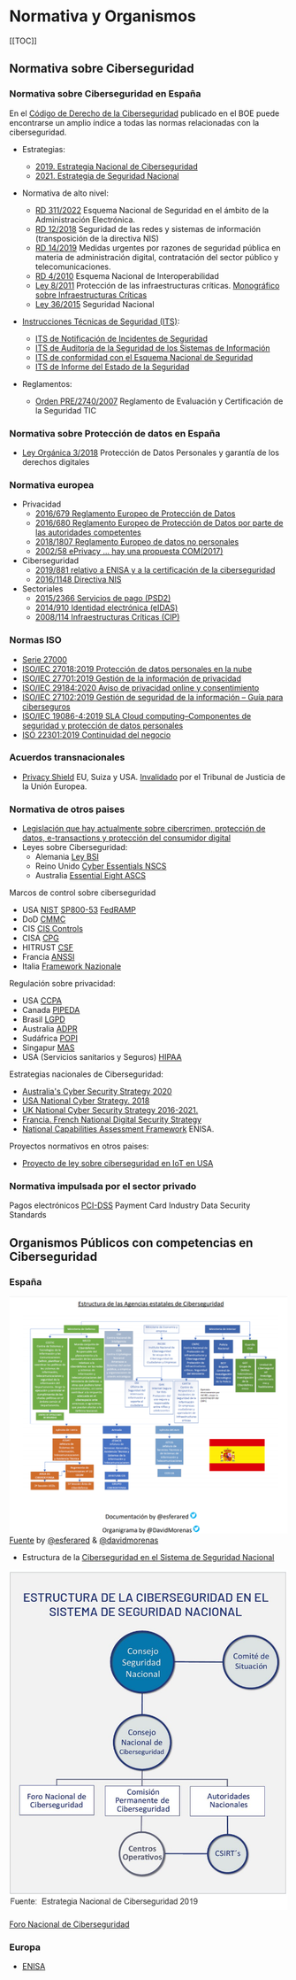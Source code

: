 # Normativa y Organismos

[[TOC]]

<!-- https://www.akamai.com/es/es/about/compliance/ -->

## Normativa sobre Ciberseguridad
### Normativa sobre Ciberseguridad en España
En el [Código de Derecho de la Ciberseguridad](https://www.boe.es/biblioteca_juridica/codigos/codigo.php?id=173&modo=1&nota=0&tab=2) publicado en el BOE puede encontrarse un amplio índice a todas las normas relacionadas con la ciberseguridad.

- Estrategias:
    - [2019. Estrategia Nacional de Ciberseguridad](https://www.dsn.gob.es/documento/estrategia-nacional-ciberseguridad-2019)
    - [2021. Estrategia de Seguridad Nacional](https://www.boe.es/buscar/act.php?id=BOE-A-2021-21884)

- Normativa de alto nivel:
    - [RD 311/2022](https://www.boe.es/diario_boe/txt.php?id=BOE-A-2022-7191) Esquema Nacional de Seguridad en el ámbito de la Administración Electrónica.
    - [RD 12/2018](https://www.boe.es/diario_boe/txt.php?id=BOE-A-2018-12257) Seguridad de las redes y sistemas de información (transposición de la directiva NIS)
    - [RD 14/2019](https://www.boe.es/buscar/act.php?id=BOE-A-2019-15790) Medidas urgentes por razones de seguridad pública en materia de administración digital, contratación del sector público y telecomunicaciones.
    - [RD 4/2010](https://www.boe.es/buscar/act.php?id=BOE-A-2010-1331) Esquema Nacional de Interoperabilidad
    - [Ley 8/2011](https://www.ccn-cert.cni.es/publico/InfraestructurasCriticaspublico/Ley82011-de28deabril-PIC.pdf) Protección
de las infraestructuras críticas. [Monográfico sobre Infraestructuras Críticas]()
    - [Ley 36/2015](https://www.boe.es/buscar/act.php?id=BOE-A-2015-10389) Seguridad Nacional

- [Instrucciones Técnicas de Seguridad (ITS)](https://administracionelectronica.gob.es/pae_Home/pae_Estrategias/pae_Seguridad_Inicio/Instrucciones-Tecnicas.html):
    - [ITS de Notificación de Incidentes de Seguridad](http://www.boe.es/diario_boe/txt.php?id=BOE-A-2018-5370)
    - [ITS de Auditoría de la Seguridad de los Sistemas de Información](https://www.boe.es/diario_boe/txt.php?id=BOE-A-2018-4573)
    - [ITS de conformidad con el Esquema Nacional de Seguridad](http://www.boe.es/diario_boe/txt.php?id=BOE-A-2016-10109)
    - [ITS de Informe del Estado de la Seguridad](http://www.boe.es/diario_boe/txt.php?id=BOE-A-2016-10108)

- Reglamentos:
    - [Orden PRE/2740/2007](https://www.boe.es/buscar/act.php?id=BOE-A-2007-16830) Reglamento de Evaluación y Certificación de la Seguridad TIC

### Normativa sobre Protección de datos en España
- [Ley Orgánica 3/2018](https://www.boe.es/buscar/act.php?id=BOE-A-2018-16673) Protección de Datos Personales y garantía de los derechos digitales

### Normativa europea
- Privacidad
    - [2016/679 Reglamento Europeo de Protección de Datos](https://www.boe.es/doue/2016/119/L00001-00088.pdf)
    - [2016/680 Reglamento Europeo de Protección de Datos por parte de las autoridades competentes](https://www.boe.es/doue/2016/119/L00089-00131.pdf)
    - [2018/1807 Reglamento Europeo de datos no personales](https://www.boe.es/buscar/doc.php?id=DOUE-L-2018-81888)
    - [2002/58 ePrivacy ... hay una propuesta COM(2017)](https://www.boe.es/doue/2002/201/L00037-00047.pdf)
- Ciberseguridad
    - [2019/881 relativo a ENISA y a la certificación de la ciberseguridad](https://eur-lex.europa.eu/legal-content/ES/TXT/?uri=CELEX%3A32019R0881)
    - [2016/1148 Directiva NIS](https://www.boe.es/doue/2016/194/L00001-00030.pdf)
- Sectoriales
    - [2015/2366 Servicios de pago (PSD2)](https://www.boe.es/doue/2015/337/L00035-00127.pdf)
    - [2014/910 Identidad electrónica (eIDAS)](https://www.boe.es/buscar/doc.php?id=DOUE-L-2014-81822)
    - [2008/114 Infraestructuras Críticas (CIP)](https://www.boe.es/buscar/doc.php?id=DOUE-L-2008-82589)

### Normas ISO
- [Serie 27000](https://es.wikipedia.org/wiki/ISO/IEC_27000-series)
- [ISO/IEC 27018:2019 Protección de datos personales en la nube](https://www.iso.org/standard/76559.html)
- [ISO/IEC 27701:2019 Gestión de la información de privacidad](https://www.iso.org/standard/71670.html)
- [ISO/IEC 29184:2020 Aviso de privacidad online y consentimiento](https://www.iso.org/standard/70331.html)
- [ISO/IEC 27102:2019 Gestión de seguridad de la información – Guía para ciberseguros](https://www.iso.org/standard/72436.html)
- [ISO/IEC 19086-4:2019 SLA Cloud computing–Componentes de seguridad y protección de datos personales](https://www.iso.org/standard/68242.html)
- [ISO 22301:2019 Continuidad del negocio](https://www.iso.org/standard/75106.html)

### Acuerdos transnacionales
- [Privacy Shield](https://www.privacyshield.gov/welcome) EU, Suiza y USA. [Invalidado](https://curia.europa.eu/jcms/upload/docs/application/pdf/2020-07/cp200091es.pdf) por el Tribunal de Justicia de la Unión Europea.

### Normativa de otros paises
- [Legislación que hay actualmente sobre cibercrimen, protección de datos, e-transactions y protección del consumidor digital](https://derechodelared.com/los-mapas-de-las-ciberleyes/)
- Leyes sobre Ciberseguridad:
    - Alemania [Ley BSI](https://www.bsi.bund.de/EN/TheBSI/BSIAct/bsiact_node.html)
    - Reino Unido [Cyber Essentials NSCS](https://www.ncsc.gov.uk/cyberessentials)
    - Australia [Essential Eight ASCS](https://www.cyber.gov.au/resources-business-and-government/essential-cyber-security/essential-eight)

Marcos de control sobre ciberseguridad
* USA [NIST](https://www.nist.gov/) [SP800-53](https://nvd.nist.gov/800-53) [FedRAMP](https://www.fedramp.gov/)
* DoD [CMMC](https://dodcio.defense.gov/CMMC/about/)
* CIS [CIS Controls](https://www.cisecurity.org/controls/cis-controls-list)
* CISA [CPG](https://www.cisa.gov/sites/default/files/2023-03/CISA_CPG_REPORT_v1.0.1_FINAL.pdf)
* HITRUST [CSF](https://hitrustalliance.net/product-tool/hitrust-csf/)
* Francia [ANSSI](https://www.ssi.gouv.fr/uploads/2019/11/anssi_amrae-guide-controlling_digital_risk-trust_advantage.pdf)
* Italia [Framework Nazionale](https://www.cybersecurityframework.it/sites/default/files/framework2/Framework_nazionale_cybersecurity_data_protection.pdf)

Regulación sobre privacidad:
* USA [CCPA](https://oag.ca.gov/privacy/ccpa)
* Canada [PIPEDA](https://www.priv.gc.ca/en/privacy-topics/privacy-laws-in-canada/the-personal-information-protection-and-electronic-documents-act-pipeda/)
* Brasil [LGPD](https://gdpr.eu/gdpr-vs-lgpd)
* Australia [ADPR](https://www.oaic.gov.au/privacy-law/privacy-act/)
* Sudáfrica [POPI](https://popia.co.za/)
* Singapur [MAS](https://www.mas.gov.sg/-/media/MAS/Regulations-and-Financial-Stability/Regulatory-and-Supervisory-Framework/Risk-Management/Outsourcing-Guidelines_Jul-2016-revised-on-5-Oct-2018.pdf)
* USA (Servicios sanitarios y Seguros) [HIPAA](https://aspe.hhs.gov/report/health-insurance-portability-and-accountability-act-1996)

Estrategias nacionales de Ciberseguridad:
- [Australia's Cyber Security Strategy 2020](https://www.homeaffairs.gov.au/cyber-security-subsite/files/cyber-security-strategy-2020.pdf)
- [USA National Cyber Strategy. 2018](https://www.whitehouse.gov/wp-content/uploads/2018/09/National-Cyber-Strategy.pdf)
- [UK National Cyber Security Strategy 2016-2021.](https://assets.publishing.service.gov.uk/government/uploads/system/uploads/attachment_data/file/567242/national_cyber_security_strategy_2016.pdf)
- [Francia. French National Digital Security Strategy](https://www.ssi.gouv.fr/uploads/2015/10/strategie_nationale_securite_numerique_en.pdf)
- [National Capabilities Assessment Framework](https://www.enisa.europa.eu/publications/national-capabilities-assessment-framework) ENISA.

Proyectos normativos en otros paises:
- [Proyecto de ley sobre ciberseguridad en IoT en USA](https://www.congress.gov/bill/116th-congress/senate-bill/734?q=%7B%22search%22%3A%5B%22Internet+of+Things)

### Normativa impulsada por el sector privado
Pagos electrónicos [PCI-DSS](https://es.pcisecuritystandards.org/pci_security/) Payment Card Industry Data Security Standards

## Organismos Públicos con competencias en Ciberseguridad
### España

<!-- ![IMG](./img/organismoscompetentes.jpg) -->
![IMG](./img/estructuraagencias.png)
 [Fuente](https://www.pabloyglesias.com/listado-agencias-ciberseguridad-espana/) by [@esferared](https://twitter.com/ESFERARED/status/1151418991073779713?s=20) & [@davidmorenas](https://twitter.com/davidmorenas)

* Estructura de la [Ciberseguridad en el Sistema de Seguridad Nacional](https://www.dsn.gob.es/es/sistema-seguridad-nacional/qu%C3%A9-es-seguridad-nacional/%C3%A1mbitos-seguridad-nacional/ciberseguridad) 

![IMG](./img/dsn.jpg)

[Foro Nacional de Ciberseguridad](https://foronacionalciberseguridad.es/)

### Europa
- [ENISA](https://www.enisa.europa.eu/)
